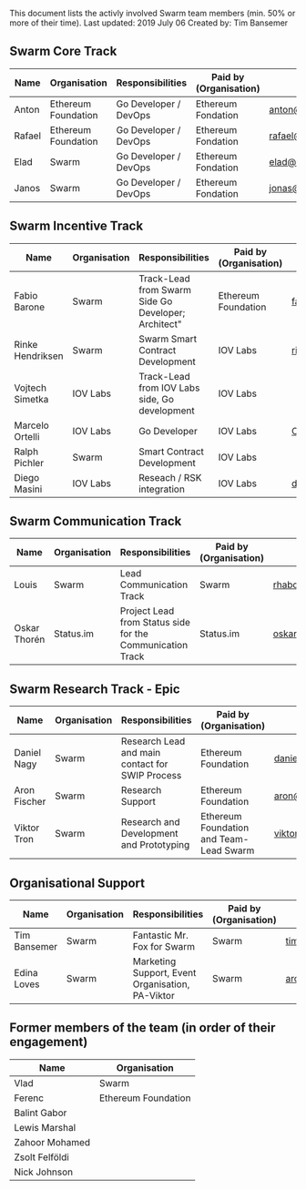 This document lists the activly involved Swarm team members (min. 50% or more of their time). 
Last updated: 2019 July 06 Created by: Tim Bansemer

## Swarm Core Track	

| Name | Organisation | Responsibilities | Paid by (Organisation) | Contact |
|------|--------------|------------------|-------------------------|---------|
|Anton | Ethereum Foundation | Go Developer / DevOps | Ethereum Fondation | anton@ethswarm.org |
|Rafael | Ethereum Foundation | Go Developer / DevOps | Ethereum Fondation | rafael@ethswarm.org |
|Elad| Swarm | Go Developer / DevOps | Ethereum Fondation | elad@ethswarm.org |
|Janos| Swarm | Go Developer / DevOps | Ethereum Fondation | jonas@ethswarm.org | 

## Swarm Incentive Track	

| Name | Organisation | Responsibilities | Paid by (Organisation) | Contact |
|------|--------------|------------------|------------------------|---------|
|Fabio Barone|Swarm|Track-Lead from Swarm Side Go Developer; Architect"|Ethereum Foundation|fabio@ethswarm.org|
|Rinke Hendriksen|Swarm |	Swarm	Smart Contract Development|IOV Labs|rinke@ethswarm.org|
|Vojtech Simetka|IOV Labs|Track-Lead from IOV Labs side, Go development|IOV Labs|
|Marcelo Ortelli|IOV Labs|Go Developer|IOV Labs|Ortellimarcelo@gmail.com||
|Ralph Pichler|Swarm |	Smart Contract Development|IOV Labs|
|Diego Masini|IOV Labs | Reseach / RSK integration|IOV Labs|dmasini@iovlabs.org|

## Swarm Communication Track

| Name | Organisation | Responsibilities | Paid by (Organisation) | Contact |
|------|--------------|------------------|------------------------|---------|
|Louis |Swarm |Lead Communication Track|Swarm|rhabdo@ethswarm.org|
|Oskar Thorén |Status.im |Project Lead from Status side for the Communication Track|Status.im|oskar@status.im|

## Swarm Research Track - Epic

| Name | Organisation |  Responsibilities | Paid by (Organisation) | Contact |
|------|--------------|------------------|------------------------|---------|
| Daniel Nagy |  Swarm  | Research Lead and main contact for SWIP Process | Ethereum Foundation | daniel@ethereum.org |
| Aron Fischer | Swarm | Research Support | Ethereum Foundation | aron@ethereum.org |
| Viktor Tron | Swarm | Research and Development and Prototyping | Ethereum Foundation and Team-Lead Swarm | viktor@ethswarm.org |

## Organisational Support

| Name | Organisation | Responsibilities | Paid by (Organisation) | Contact |
|------|--------------|------------------|------------------------|---------|
| Tim Bansemer |  Swarm  | Fantastic Mr. Fox for Swarm |  Swarm | tim@ethswarm.org |
| Edina Loves | Swarm | Marketing Support, Event Organisation, PA-Viktor |Swarm | aron@ethereum.org |

## Former members of the team (in order of their engagement)
| Name | Organisation |
|------|--------------|
| Vlad | Swarm |
| Ferenc | Ethereum Foundation |
| Balint Gabor | |
| Lewis Marshal | |
| Zahoor Mohamed | |
| Zsolt Felföldi | |
| Nick Johnson | | @Arachnid |


